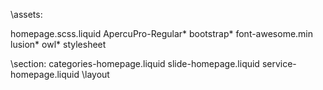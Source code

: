 \assets:

homepage.scss.liquid
ApercuPro-Regular*
bootstrap*
font-awesome.min
lusion*
owl*
stylesheet

\section:
categories-homepage.liquid
slide-homepage.liquid
service-homepage.liquid
\layout

  <link href="https://cdnjs.cloudflare.com/ajax/libs/font-awesome/4.7.0/css/font-awesome.min.css" rel="stylesheet">
  <link href="{{ 'stylesheet.css' | asset_url }}" rel="stylesheet" type="text/css"/>
  <link rel="stylesheet" href="{{ 'bootstrap.min.css' | asset_url }}" type="text/css">
  <link rel="stylesheet" href="{{ 'owl.carousel.css' | asset_url }}" type="text/css">
  <link rel="stylesheet" href="{{ 'owl.theme.default.css' | asset_url }}" type="text/css">
  <link type="text/css" href="{{ 'homepage.scss.css' | asset_url }}" rel="stylesheet">
  <script src="https://code.jquery.com/jquery-3.4.1.js" integrity="sha256-WpOohJOqMqqyKL9FccASB9O0KwACQJpFTUBLTYOVvVU=" crossorigin="anonymous"></script>
  <script src="//cdn.jsdelivr.net/npm/slick-carousel@1.8.1/slick/slick.min.js"></script>
  <script src="{{ 'bootstrap.js' | asset_url }}"></script>
  <script src="{{ 'bootstrap.min.js' | asset_url }}"></script>
  <script src="{{ 'owl.carousel.js' | asset_url }}"></script>
  <script src=" {{ 'owl.carousel.min.js' | asset_url }}"></script>
  
  
